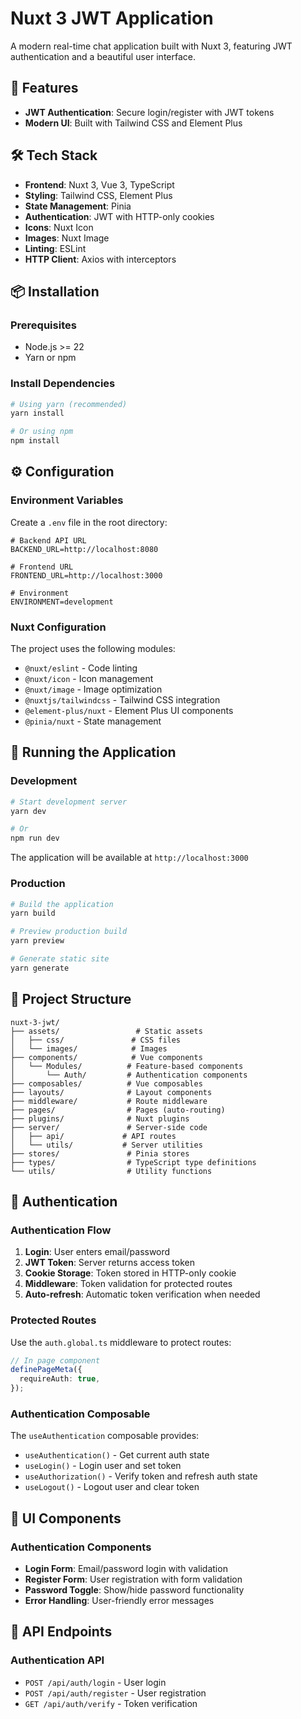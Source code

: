 # Nuxt 3 JWT Application

A modern real-time chat application built with Nuxt 3, featuring JWT authentication and a beautiful user interface.

## 🚀 Features

- **JWT Authentication**: Secure login/register with JWT tokens
- **Modern UI**: Built with Tailwind CSS and Element Plus

## 🛠️ Tech Stack

- **Frontend**: Nuxt 3, Vue 3, TypeScript
- **Styling**: Tailwind CSS, Element Plus
- **State Management**: Pinia
- **Authentication**: JWT with HTTP-only cookies
- **Icons**: Nuxt Icon
- **Images**: Nuxt Image
- **Linting**: ESLint
- **HTTP Client**: Axios with interceptors

## 📦 Installation

### Prerequisites

- Node.js >= 22
- Yarn or npm

### Install Dependencies

```bash
# Using yarn (recommended)
yarn install

# Or using npm
npm install
```

## ⚙️ Configuration

### Environment Variables

Create a `.env` file in the root directory:

```env
# Backend API URL
BACKEND_URL=http://localhost:8080

# Frontend URL
FRONTEND_URL=http://localhost:3000

# Environment
ENVIRONMENT=development
```

### Nuxt Configuration

The project uses the following modules:

- `@nuxt/eslint` - Code linting
- `@nuxt/icon` - Icon management
- `@nuxt/image` - Image optimization
- `@nuxtjs/tailwindcss` - Tailwind CSS integration
- `@element-plus/nuxt` - Element Plus UI components
- `@pinia/nuxt` - State management

## 🚀 Running the Application

### Development

```bash
# Start development server
yarn dev

# Or
npm run dev
```

The application will be available at `http://localhost:3000`

### Production

```bash
# Build the application
yarn build

# Preview production build
yarn preview

# Generate static site
yarn generate
```

## 📁 Project Structure

```
nuxt-3-jwt/
├── assets/                 # Static assets
│   ├── css/               # CSS files
│   └── images/            # Images
├── components/            # Vue components
│   └── Modules/          # Feature-based components
│       └── Auth/         # Authentication components
├── composables/          # Vue composables
├── layouts/              # Layout components
├── middleware/           # Route middleware
├── pages/                # Pages (auto-routing)
├── plugins/              # Nuxt plugins
├── server/               # Server-side code
│   ├── api/             # API routes
│   └── utils/           # Server utilities
├── stores/               # Pinia stores
├── types/                # TypeScript type definitions
└── utils/                # Utility functions
```

## 🔐 Authentication

### Authentication Flow

1. **Login**: User enters email/password
2. **JWT Token**: Server returns access token
3. **Cookie Storage**: Token stored in HTTP-only cookie
4. **Middleware**: Token validation for protected routes
5. **Auto-refresh**: Automatic token verification when needed

### Protected Routes

Use the `auth.global.ts` middleware to protect routes:

```typescript
// In page component
definePageMeta({
  requireAuth: true,
});
```

### Authentication Composable

The `useAuthentication` composable provides:

- `useAuthentication()` - Get current auth state
- `useLogin()` - Login user and set token
- `useAuthorization()` - Verify token and refresh auth state
- `useLogout()` - Logout user and clear token

## 🎨 UI Components

### Authentication Components

- **Login Form**: Email/password login with validation
- **Register Form**: User registration with form validation
- **Password Toggle**: Show/hide password functionality
- **Error Handling**: User-friendly error messages

## 🔧 API Endpoints

### Authentication API

- `POST /api/auth/login` - User login
- `POST /api/auth/register` - User registration
- `GET /api/auth/verify` - Token verification